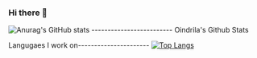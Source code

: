 ### Hi there 👋

<!--
**oindrila-b/oindrila-b** is a ✨ _special_ ✨ repository because its `README.md` (this file) appears on your GitHub profile.

Here are some ideas to get you started:

- 🔭 I’m currently working on ...
- 🌱 I’m currently learning ...
- 👯 I’m looking to collaborate on ...
- 🤔 I’m looking for help with ...
- 💬 Ask me about ...
- 📫 How to reach me: ...
- 😄 Pronouns: ...
- ⚡ Fun fact: ...
-->

![Anurag's GitHub stats](https://github-readme-stats.vercel.app/api?username=oindrila-b&show_icons=true&theme=aura) ------------------------- Oindrila's Github Stats

Langugaes I work on---------------------- [![Top Langs](https://github-readme-stats.vercel.app/api/top-langs/?username=oindrila-b&layout=compact)](https://github.com/anuraghazra/github-readme-stats)
